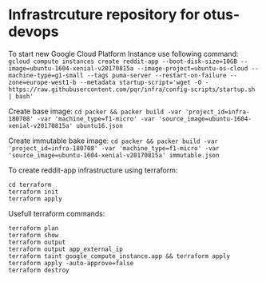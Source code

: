 Infrastrcuture repository for otus-devops
=========================================

To start new Google Cloud Platform Instance use following command:
`gcloud compute instances create reddit-app --boot-disk-size=10GB --image=ubuntu-1604-xenial-v20170815a --image-project=ubuntu-os-cloud --machine-type=g1-small --tags puma-server --restart-on-failure --zone=europe-west1-b --metadata startup-script='wget -O - https://raw.githubusercontent.com/pqr/infra/config-scripts/startup.sh | bash'`


Create base image:
`cd packer && packer build -var 'project_id=infra-180708' -var 'machine_type=f1-micro' -var 'source_image=ubuntu-1604-xenial-v20170815a' ubuntu16.json`


Create immutable bake image:
`cd packer && packer build -var 'project_id=infra-180708' -var 'machine_type=f1-micro' -var 'source_image=ubuntu-1604-xenial-v20170815a' immutable.json`

To create reddit-app infrastructure using terraform:
```
cd terraform
terraform init
terraform apply
```

Usefull terraform commands:
```
terraform plan
terraform show
terraform output
terraform output app_external_ip
terraform taint google_compute_instance.app && terraform apply
terraform apply -auto-approve=false
terraform destroy
```